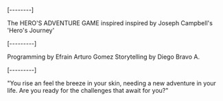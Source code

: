 [--------]

The HERO'S ADVENTURE GAME inspired inspired by Joseph Campbell's 'Hero's Journey'

[---------]

Programming by Efrain Arturo Gomez
Storytelling by Diego Bravo A.

[---------]


"You rise an feel the breeze in your skin, needing a new adventure in your life. Are you ready for the challenges that await for you?"
